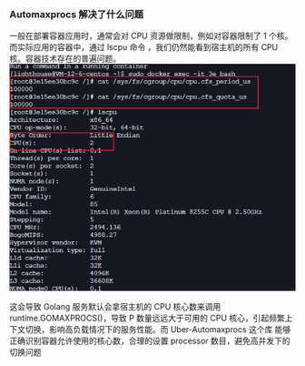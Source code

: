 ### Automaxprocs 解决了什么问题
一般在部署容器应用时，通常会对 CPU 资源做限制，例如对容器限制了 1 个核。而实际应用的容器中，通过 lscpu 命令 ，我们仍然能看到宿主机的所有 CPU 核。容器技术存在的普遍问题。
![p](./image/automaxprocs0.png)

这会导致 Golang 服务默认会拿宿主机的 CPU 核心数来调用 runtime.GOMAXPROCS()，导致 P 数量远远大于可用的 CPU 核心，引起频繁上下文切换，影响高负载情况下的服务性能。而 Uber-Automaxprocs 这个库 能够正确识别容器允许使用的核心数，合理的设置 processor 数目，避免高并发下的切换问题


